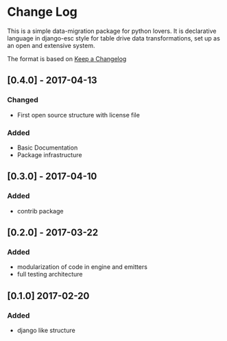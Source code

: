 # Change Log
This is a simple data-migration package for python lovers. It is declarative language in django-esc style for table drive data transformations, set up as an open and extensive system.

The format is based on [Keep a Changelog](http://keepachangelog.com/)

## [0.4.0] - 2017-04-13
### Changed
- First open source structure with license file

### Added
- Basic Documentation
- Package infrastructure


## [0.3.0] - 2017-04-10
### Added
- contrib package

## [0.2.0] - 2017-03-22
### Added
- modularization of code in engine and emitters
- full testing architecture

## [0.1.0] 2017-02-20
### Added
- django like structure
